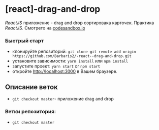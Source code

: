 # [react]-drag-and-drop

_ReactJS_ приложение - drag and drop сортировака карточек. Практика _ReactJS_.
Смотрето на [codesandbox.io](https://yq250.csb.app/)

### Быстрый старт

- клонируйте репозиторий: `git clone git remote add origin https://github.com/Barbaris2/-react--drag-and-drop.git`
- установите зависимости: `yarn install` или `npm install`
- запустите проект: `yarn start` or `npm start`
- откройте [http://localhost:3000](http://localhost:3000) в Вашем браузере.

## Описание веток

- `git checkout master`- приложение drag and drop

### Ветки репозитория:

- `git checkout master`
